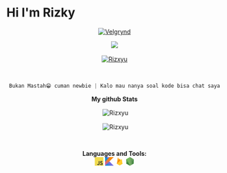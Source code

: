 # Hi I'm Rizky

<p align="center">
  <a href="https://wa.me/6282328303332"><img src="https://github.com/Rizxyu/Rizxyu/raw/main/IMG-20211114-WA0123.jpg" alt="Velgrynd"></a>
</p>

<p align="center">
  <a href="https://wa.me/6282328303332"><img src="https://img.shields.io/badge/WHATSAPP-25D366?style=for-the-badge&logo=whatsapp&logoColor=white" />
</p>

<p align="center"> <a href="Rizxyu"><img width="170px" height="24" src="https://komarev.com/ghpvc/?username=Rizxyu&label=PROFILE%20VISITORS&color=green&style=flat-square" alt="Rizxyu" /></a> </p><br> 
<div align="center">

```js
Bukan Mastah😁 cuman newbie | Kalo mau nanya soal kode bisa chat saya
```

**My github Stats**
<p>&nbsp;<img align="center" src="https://github-readme-stats.vercel.app/api?username=Rizxyu&show_icons=true&theme=nightowl" alt="Rizxyu" /></p>
<p>&nbsp;<img align="center" src="https://github-readme-stats.vercel.app/api/top-langs/?username=Rizxyu&theme=algolia&layout=compact&langs_count=10&hide_border=true&show_icons=true" alt="Rizxyu"/></p></a><br> 


**Languages and Tools:**  
<code><img height="20" src="https://raw.githubusercontent.com/github/explore/80688e429a7d4ef2fca1e82350fe8e3517d3494d/topics/javascript/javascript.png"></code>
<code><img height="20" src="https://raw.githubusercontent.com/github/explore/80688e429a7d4ef2fca1e82350fe8e3517d3494d/topics/kotlin/kotlin.png"></code>
<code><img height="20" src="https://raw.githubusercontent.com/github/explore/80688e429a7d4ef2fca1e82350fe8e3517d3494d/topics/firebase/firebase.png"></code>
<code><img height="20" src="https://raw.githubusercontent.com/github/explore/80688e429a7d4ef2fca1e82350fe8e3517d3494d/topics/nodejs/nodejs.png"></code>    


